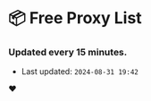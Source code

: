 # :package: Free Proxy List
### Updated every 15 minutes.

- Last updated: `2024-08-31 19:42`

:heart:
